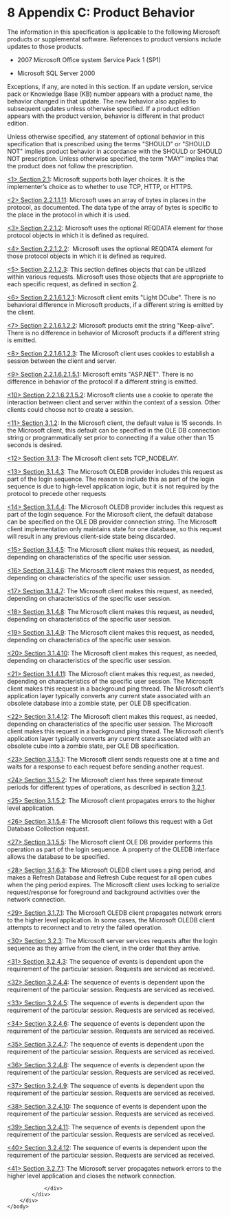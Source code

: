 <html dir="LTR" xmlns:mshelp="http://msdn.microsoft.com/mshelp" xmlns:ddue="http://ddue.schemas.microsoft.com/authoring/2003/5" xmlns:xlink="http://www.w3.org/1999/xlink" xmlns:tool="http://www.microsoft.com/tooltip">
    <head>
        <meta http-equiv="Content-Type" content="text/html; CHARSET=utf-8"></meta>
        <meta name="save" content="history"></meta>
        <title>8 Appendix C: Product Behavior</title>
        <xml>
            <mshelp:toctitle title="8 Appendix C: Product Behavior"></mshelp:toctitle>
            <mshelp:rltitle title="[MS-SSAS8]: Appendix C: Product Behavior"></mshelp:rltitle>
            <mshelp:keyword index="A" term="05c9e5c4-4566-418c-a56e-69fca8d73f4b"></mshelp:keyword>
            <mshelp:attr name="DCSext.ContentType" value="open specification"></mshelp:attr>
            <mshelp:attr name="AssetID" value="05c9e5c4-4566-418c-a56e-69fca8d73f4b"></mshelp:attr>
            <mshelp:attr name="TopicType" value="kbRef"></mshelp:attr>
            <mshelp:attr name="DCSext.Title" value="[MS-SSAS8]: Appendix C: Product Behavior" />
        </xml>
    </head>
    <body>
        <div id="header">
            <h1 class="heading">8 Appendix C: Product Behavior</h1>
        </div>
        <div id="mainSection">
            <div id="mainBody">
                <div id="allHistory" class="saveHistory"></div>
                <div id="sectionSection0" class="section" name="collapseableSection">
                    

<p>The information in this specification is applicable to the
following Microsoft products or supplemental software. References to product
versions include updates to those products.</p>

<ul><li><p><span><span> 
</span></span>2007 Microsoft Office system Service Pack 1 (SP1)</p>

</li><li><p><span><span> 
</span></span>Microsoft SQL Server 2000</p>

</li></ul><p>Exceptions, if any, are noted in this section. If an update
version, service pack or Knowledge Base (KB) number appears with a product
name, the behavior changed in that update. The new behavior also applies to
subsequent updates unless otherwise specified. If a product edition appears
with the product version, behavior is different in that product edition.</p>

<p>Unless otherwise specified, any statement of optional
behavior in this specification that is prescribed using the terms
&quot;SHOULD&quot; or &quot;SHOULD NOT&quot; implies product behavior in
accordance with the SHOULD or SHOULD NOT prescription. Unless otherwise
specified, the term &quot;MAY&quot; implies that the product does not follow
the prescription.</p>

<p><a id="Appendix_A_1"></a><a href="6aec7aaa-3b1e-45a3-a876-b50f3116c0af.htm#Appendix_A_Target_1">&lt;1&gt;
Section 2.1</a>: Microsoft supports both layer choices. It is the implementer’s
choice as to whether to use TCP, HTTP, or HTTPS.</p>

<p><a id="Appendix_A_2"></a><a href="b7ecd364-e477-4296-b596-68d8ebf27187.htm#Appendix_A_Target_2">&lt;2&gt;
Section 2.2.1.1.11</a>: Microsoft uses an array of bytes in places in the
protocol, as documented. The data type of the array of bytes is specific to the
place in the protocol in which it is used.</p>

<p><a id="Appendix_A_3"></a><a href="731b2d8d-a8bc-43b1-a5b9-a0f1b17afb37.htm#Appendix_A_Target_3">&lt;3&gt;
Section 2.2.1.2</a>: Microsoft uses the optional REQDATA element for those
protocol objects in which it is defined as required.</p>

<p><a id="Appendix_A_4"></a><a href="9e8f10a1-0958-435d-b2e5-fde033b102cb.htm#Appendix_A_Target_4">&lt;4&gt;
Section 2.2.1.2.2</a>:  Microsoft uses the optional REQDATA element for those
protocol objects in which it is defined as required.</p>

<p><a id="Appendix_A_5"></a><a href="4687bb0f-ba5d-4aa4-95c8-ea63bf93f4eb.htm#Appendix_A_Target_5">&lt;5&gt;
Section 2.2.1.2.3</a>: This section defines objects that can be utilized within
various requests. Microsoft uses those objects that are appropriate to each
specific request, as defined in section <a href="8d2c5acb-eb98-477b-9fe2-c934b19fb018.htm">2</a>.</p>

<p><a id="Appendix_A_6"></a><a href="0e20c503-eb3e-4958-80b3-1521e1d0f6f2.htm#Appendix_A_Target_6">&lt;6&gt;
Section 2.2.1.6.1.2.1</a>: Microsoft client emits &quot;Light DCube&quot;.
There is no behavioral difference in Microsoft products, if a different string
is emitted by the client.</p>

<p><a id="Appendix_A_7"></a><a href="c2b9f128-76f3-48f9-b23d-6bf78516f842.htm#Appendix_A_Target_7">&lt;7&gt;
Section 2.2.1.6.1.2.2</a>: Microsoft products emit the string
&quot;Keep-alive&quot;. There is no difference in behavior of Microsoft
products if a different string is emitted.</p>

<p><a id="Appendix_A_8"></a><a href="07669f9c-b91f-490a-95e2-50a4eee5b31e.htm#Appendix_A_Target_8">&lt;8&gt;
Section 2.2.1.6.1.2.3</a>: The Microsoft client uses cookies to establish a
session between the client and server.</p>

<p><a id="Appendix_A_9"></a><a href="1a7610dd-30c2-4885-a815-fba29ba373ef.htm#Appendix_A_Target_9">&lt;9&gt;
Section 2.2.1.6.2.1.5.1</a>: Microsoft emits &quot;ASP.NET&quot;. There is no
difference in behavior of the protocol if a different string is emitted.</p>

<p><a id="Appendix_A_10"></a><a href="5bfdc6e5-531b-4be3-8081-e32cd837e9a5.htm#Appendix_A_Target_10">&lt;10&gt;
Section 2.2.1.6.2.1.5.2</a>: Microsoft clients use a cookie to operate the
interaction between client and server within the context of a session. Other
clients could choose not to create a session.</p>

<p><a id="Appendix_A_11"></a><a href="83358c5e-5bc4-485f-bf5b-2cb7f7f65443.htm#Appendix_A_Target_11">&lt;11&gt;
Section 3.1.2</a>: In the Microsoft client, the default value is 15 seconds. In
the Microsoft client, this default can be specified in the OLE DB connection
string or programmatically set prior to connecting if a value other than 15
seconds is desired.</p>

<p><a id="Appendix_A_12"></a><a href="ee71829d-94af-40f5-bb94-28853b01af4c.htm#Appendix_A_Target_12">&lt;12&gt;
Section 3.1.3</a>: The Microsoft client sets TCP_NODELAY.</p>

<p><a id="Appendix_A_13"></a><a href="7cb97fa9-a34b-4c5c-9ca6-84fef4b2ec70.htm#Appendix_A_Target_13">&lt;13&gt;
Section 3.1.4.3</a>: The Microsoft OLEDB provider includes this request as part
of the login sequence. The reason to include this as part of the login sequence
is due to high-level application logic, but it is not required by the protocol
to precede other requests</p>

<p><a id="Appendix_A_14"></a><a href="65515641-feac-4923-9b09-636e997b0767.htm#Appendix_A_Target_14">&lt;14&gt;
Section 3.1.4.4</a>: The Microsoft OLEDB provider includes this request as part
of the login sequence. For the Microsoft client, the default database can be
specified on the OLE DB provider connection string. The Microsoft client
implementation only maintains state for one database, so this request will
result in any previous client-side state being discarded.</p>

<p><a id="Appendix_A_15"></a><a href="56042637-740a-4d47-9484-d73425ad8f36.htm#Appendix_A_Target_15">&lt;15&gt;
Section 3.1.4.5</a>: The Microsoft client makes this request, as needed,
depending on characteristics of the specific user session.</p>

<p><a id="Appendix_A_16"></a><a href="e7b70a04-4821-4ff0-abc8-be8934cda5b1.htm#Appendix_A_Target_16">&lt;16&gt;
Section 3.1.4.6</a>: The Microsoft client makes this request, as needed,
depending on characteristics of the specific user session.</p>

<p><a id="Appendix_A_17"></a><a href="6f282c04-2f8e-469c-80e0-710a78370ee9.htm#Appendix_A_Target_17">&lt;17&gt;
Section 3.1.4.7</a>: The Microsoft client makes this request, as needed,
depending on characteristics of the specific user session.</p>

<p><a id="Appendix_A_18"></a><a href="43829bab-a5bf-4634-85b1-f0fcc108221a.htm#Appendix_A_Target_18">&lt;18&gt;
Section 3.1.4.8</a>: The Microsoft client makes this request, as needed,
depending on characteristics of the specific user session.</p>

<p><a id="Appendix_A_19"></a><a href="b2b99cbf-0393-4494-b537-f4d878a51f12.htm#Appendix_A_Target_19">&lt;19&gt;
Section 3.1.4.9</a>: The Microsoft client makes this request, as needed,
depending on characteristics of the specific user session.</p>

<p><a id="Appendix_A_20"></a><a href="37f18ff7-1471-4fca-abe4-5cab6356e0f5.htm#Appendix_A_Target_20">&lt;20&gt;
Section 3.1.4.10</a>: The Microsoft client makes this request, as needed,
depending on characteristics of the specific user session.</p>

<p><a id="Appendix_A_21"></a><a href="1cd73b2e-8476-4647-9f81-57516052add1.htm#Appendix_A_Target_21">&lt;21&gt;
Section 3.1.4.11</a>: The Microsoft client makes this request, as needed,
depending on characteristics of the specific user session. The Microsoft client
makes this request in a background ping thread. The Microsoft client’s
application layer typically converts any current state associated with an
obsolete database into a zombie state, per OLE DB specification.</p>

<p><a id="Appendix_A_22"></a><a href="db0a2e21-2474-4898-9688-efb83e76a01e.htm#Appendix_A_Target_22">&lt;22&gt;
Section 3.1.4.12</a>: The Microsoft client makes this request, as needed,
depending on characteristics of the specific user session. The Microsoft client
makes this request in a background ping thread. The Microsoft client’s application
layer typically converts any current state associated with an obsolete cube
into a zombie state, per OLE DB specification.</p>

<p><a id="Appendix_A_23"></a><a href="7496707a-5169-4c4b-a34e-c1aeefe245eb.htm#Appendix_A_Target_23">&lt;23&gt;
Section 3.1.5.1</a>: The Microsoft client sends requests one at a time and
waits for a response to each request before sending another request.</p>

<p><a id="Appendix_A_24"></a><a href="0da4c77c-7d9c-4c4c-94e6-f6ac04d6b005.htm#Appendix_A_Target_24">&lt;24&gt;
Section 3.1.5.2</a>: The Microsoft client has three separate timeout periods
for different types of operations, as described in section <a href="8bf97640-40f9-4cee-b72e-680485cc58c9.htm">3.2.1</a>.</p>

<p><a id="Appendix_A_25"></a><a href="0da4c77c-7d9c-4c4c-94e6-f6ac04d6b005.htm#Appendix_A_Target_25">&lt;25&gt;
Section 3.1.5.2</a>: The Microsoft client propagates errors to the higher level
application.</p>

<p><a id="Appendix_A_26"></a><a href="6259d3a3-766b-469b-a133-9a533294327a.htm#Appendix_A_Target_26">&lt;26&gt;
Section 3.1.5.4</a>: The Microsoft client follows this request with a Get
Database Collection request.</p>

<p><a id="Appendix_A_27"></a><a href="cd059dbd-2679-42d1-bd08-1ffbe0b21367.htm#Appendix_A_Target_27">&lt;27&gt;
Section 3.1.5.5</a>: The Microsoft client OLE DB provider performs this
operation as part of the login sequence. A property of the OLEDB interface
allows the database to be specified.</p>

<p><a id="Appendix_A_28"></a><a href="50e12205-4e5a-4bc9-986e-5b674341240b.htm#Appendix_A_Target_28">&lt;28&gt;
Section 3.1.6.3</a>: The Microsoft OLEDB client uses a ping period, and makes a
Refresh Database and Refresh Cube request for all open cubes when the ping
period expires. The Microsoft client uses locking to serialize request/response
for foreground and background activities over the network connection.</p>

<p><a id="Appendix_A_29"></a><a href="78c1ede6-685f-433a-aff2-a6daba40ceac.htm#Appendix_A_Target_29">&lt;29&gt;
Section 3.1.7.1</a>: The Microsoft OLEDB client propagates network errors to
the higher level application. In some cases, the Microsoft OLEDB client
attempts to reconnect and to retry the failed operation.</p>

<p><a id="Appendix_A_30"></a><a href="4786cded-1dab-4f2e-bda4-39915c52f6b8.htm#Appendix_A_Target_30">&lt;30&gt;
Section 3.2.3</a>: The Microsoft server services requests after the login sequence
as they arrive from the client, in the order that they arrive.</p>

<p><a id="Appendix_A_31"></a><a href="69ebbd7c-7ad8-4751-9957-0f98052b4456.htm#Appendix_A_Target_31">&lt;31&gt;
Section 3.2.4.3</a>: The sequence of events is dependent upon the requirement
of the particular session. Requests are serviced as received.</p>

<p><a id="Appendix_A_32"></a><a href="79a5f076-b722-4a61-aa97-2fd965917101.htm#Appendix_A_Target_32">&lt;32&gt;
Section 3.2.4.4</a>: The sequence of events is dependent upon the requirement
of the particular session. Requests are serviced as received.</p>

<p><a id="Appendix_A_33"></a><a href="970b2bd6-dcdb-42c1-a6de-62feec04a181.htm#Appendix_A_Target_33">&lt;33&gt;
Section 3.2.4.5</a>: The sequence of events is dependent upon the requirement
of the particular session. Requests are serviced as received.</p>

<p><a id="Appendix_A_34"></a><a href="5fab3de7-17e9-4ab7-b0cf-caee4095e33a.htm#Appendix_A_Target_34">&lt;34&gt;
Section 3.2.4.6</a>: The sequence of events is dependent upon the requirement
of the particular session. Requests are serviced as received.</p>

<p><a id="Appendix_A_35"></a><a href="cca1a7db-662b-459f-8885-a37a509afbba.htm#Appendix_A_Target_35">&lt;35&gt;
Section 3.2.4.7</a>: The sequence of events is dependent upon the requirement
of the particular session. Requests are serviced as received.</p>

<p><a id="Appendix_A_36"></a><a href="5e36db3e-77c8-408d-af31-1cb77171202d.htm#Appendix_A_Target_36">&lt;36&gt;
Section 3.2.4.8</a>: The sequence of events is dependent upon the requirement
of the particular session. Requests are serviced as received.</p>

<p><a id="Appendix_A_37"></a><a href="f7735858-7add-42f0-b163-a4a3229dceb1.htm#Appendix_A_Target_37">&lt;37&gt;
Section 3.2.4.9</a>: The sequence of events is dependent upon the requirement
of the particular session. Requests are serviced as received.</p>

<p><a id="Appendix_A_38"></a><a href="fd430bdb-48a6-43f0-8276-e37b4777681f.htm#Appendix_A_Target_38">&lt;38&gt;
Section 3.2.4.10</a>: The sequence of events is dependent upon the requirement
of the particular session. Requests are serviced as received.</p>

<p><a id="Appendix_A_39"></a><a href="39edc79a-40dc-4396-9dd8-7cdd47aa69ee.htm#Appendix_A_Target_39">&lt;39&gt;
Section 3.2.4.11</a>: The sequence of events is dependent upon the requirement
of the particular session. Requests are serviced as received.</p>

<p><a id="Appendix_A_40"></a><a href="b8e00050-4dd8-46c1-b4c4-c87b8e23fd6f.htm#Appendix_A_Target_40">&lt;40&gt;
Section 3.2.4.12</a>: The sequence of events is dependent upon the requirement
of the particular session. Requests are serviced as received.</p>

<p><a id="Appendix_A_41"></a><a href="9a0e357c-b235-4a97-bd01-bd72f6b9c97a.htm#Appendix_A_Target_41">&lt;41&gt;
Section 3.2.7.1</a>: The Microsoft server propagates network errors to the
higher level application and closes the network connection.</p>


                </div>
            </div>
        </div>
    </body>
</html>